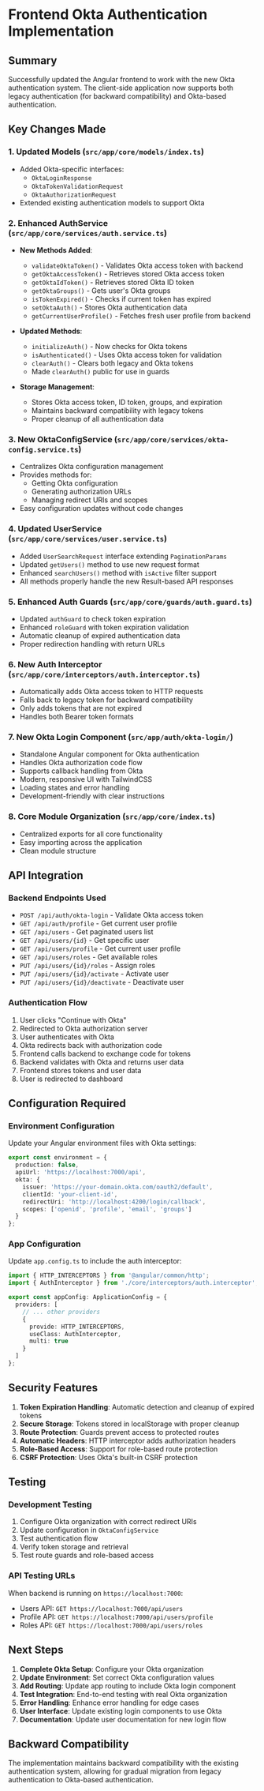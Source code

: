 # Frontend Okta Authentication Implementation

## Summary

Successfully updated the Angular frontend to work with the new Okta authentication system. The client-side application now supports both legacy authentication (for backward compatibility) and Okta-based authentication.

## Key Changes Made

### 1. Updated Models (`src/app/core/models/index.ts`)
- Added Okta-specific interfaces:
  - `OktaLoginResponse`
  - `OktaTokenValidationRequest`
  - `OktaAuthorizationRequest`
- Extended existing authentication models to support Okta

### 2. Enhanced AuthService (`src/app/core/services/auth.service.ts`)
- **New Methods Added**:
  - `validateOktaToken()` - Validates Okta access token with backend
  - `getOktaAccessToken()` - Retrieves stored Okta access token
  - `getOktaIdToken()` - Retrieves stored Okta ID token
  - `getOktaGroups()` - Gets user's Okta groups
  - `isTokenExpired()` - Checks if current token has expired
  - `setOktaAuth()` - Stores Okta authentication data
  - `getCurrentUserProfile()` - Fetches fresh user profile from backend

- **Updated Methods**:
  - `initializeAuth()` - Now checks for Okta tokens
  - `isAuthenticated()` - Uses Okta access token for validation
  - `clearAuth()` - Clears both legacy and Okta tokens
  - Made `clearAuth()` public for use in guards

- **Storage Management**:
  - Stores Okta access token, ID token, groups, and expiration
  - Maintains backward compatibility with legacy tokens
  - Proper cleanup of all authentication data

### 3. New OktaConfigService (`src/app/core/services/okta-config.service.ts`)
- Centralizes Okta configuration management
- Provides methods for:
  - Getting Okta configuration
  - Generating authorization URLs
  - Managing redirect URIs and scopes
- Easy configuration updates without code changes

### 4. Updated UserService (`src/app/core/services/user.service.ts`)
- Added `UserSearchRequest` interface extending `PaginationParams`
- Updated `getUsers()` method to use new request format
- Enhanced `searchUsers()` method with `isActive` filter support
- All methods properly handle the new Result-based API responses

### 5. Enhanced Auth Guards (`src/app/core/guards/auth.guard.ts`)
- Updated `authGuard` to check token expiration
- Enhanced `roleGuard` with token expiration validation
- Automatic cleanup of expired authentication data
- Proper redirection handling with return URLs

### 6. New Auth Interceptor (`src/app/core/interceptors/auth.interceptor.ts`)
- Automatically adds Okta access token to HTTP requests
- Falls back to legacy token for backward compatibility
- Only adds tokens that are not expired
- Handles both Bearer token formats

### 7. New Okta Login Component (`src/app/auth/okta-login/`)
- Standalone Angular component for Okta authentication
- Handles Okta authorization code flow
- Supports callback handling from Okta
- Modern, responsive UI with TailwindCSS
- Loading states and error handling
- Development-friendly with clear instructions

### 8. Core Module Organization (`src/app/core/index.ts`)
- Centralized exports for all core functionality
- Easy importing across the application
- Clean module structure

## API Integration

### Backend Endpoints Used
- `POST /api/auth/okta-login` - Validate Okta access token
- `GET /api/auth/profile` - Get current user profile
- `GET /api/users` - Get paginated users list
- `GET /api/users/{id}` - Get specific user
- `GET /api/users/profile` - Get current user profile
- `GET /api/users/roles` - Get available roles
- `PUT /api/users/{id}/roles` - Assign roles
- `PUT /api/users/{id}/activate` - Activate user
- `PUT /api/users/{id}/deactivate` - Deactivate user

### Authentication Flow
1. User clicks "Continue with Okta"
2. Redirected to Okta authorization server
3. User authenticates with Okta
4. Okta redirects back with authorization code
5. Frontend calls backend to exchange code for tokens
6. Backend validates with Okta and returns user data
7. Frontend stores tokens and user data
8. User is redirected to dashboard

## Configuration Required

### Environment Configuration
Update your Angular environment files with Okta settings:

```typescript
export const environment = {
  production: false,
  apiUrl: 'https://localhost:7000/api',
  okta: {
    issuer: 'https://your-domain.okta.com/oauth2/default',
    clientId: 'your-client-id',
    redirectUri: 'http://localhost:4200/login/callback',
    scopes: ['openid', 'profile', 'email', 'groups']
  }
};
```

### App Configuration
Update `app.config.ts` to include the auth interceptor:

```typescript
import { HTTP_INTERCEPTORS } from '@angular/common/http';
import { AuthInterceptor } from './core/interceptors/auth.interceptor';

export const appConfig: ApplicationConfig = {
  providers: [
    // ... other providers
    {
      provide: HTTP_INTERCEPTORS,
      useClass: AuthInterceptor,
      multi: true
    }
  ]
};
```

## Security Features

1. **Token Expiration Handling**: Automatic detection and cleanup of expired tokens
2. **Secure Storage**: Tokens stored in localStorage with proper cleanup
3. **Route Protection**: Guards prevent access to protected routes
4. **Automatic Headers**: HTTP interceptor adds authorization headers
5. **Role-Based Access**: Support for role-based route protection
6. **CSRF Protection**: Uses Okta's built-in CSRF protection

## Testing

### Development Testing
1. Configure Okta organization with correct redirect URIs
2. Update configuration in `OktaConfigService`
3. Test authentication flow
4. Verify token storage and retrieval
5. Test route guards and role-based access

### API Testing URLs
When backend is running on `https://localhost:7000`:
- Users API: `GET https://localhost:7000/api/users`
- Profile API: `GET https://localhost:7000/api/users/profile`
- Roles API: `GET https://localhost:7000/api/users/roles`

## Next Steps

1. **Complete Okta Setup**: Configure your Okta organization
2. **Update Environment**: Set correct Okta configuration values
3. **Add Routing**: Update app routing to include Okta login component
4. **Test Integration**: End-to-end testing with real Okta organization
5. **Error Handling**: Enhance error handling for edge cases
6. **User Interface**: Update existing login components to use Okta
7. **Documentation**: Update user documentation for new login flow

## Backward Compatibility

The implementation maintains backward compatibility with the existing authentication system, allowing for gradual migration from legacy authentication to Okta-based authentication.
